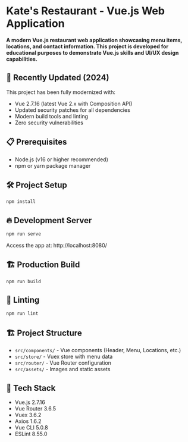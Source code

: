 # Kate's Restaurant - Vue.js Web Application

**A modern Vue.js restaurant web application showcasing menu items, locations, and contact information. This project is developed for educational purposes to demonstrate Vue.js skills and UI/UX design capabilities.**

## 🚀 Recently Updated (2024)

This project has been fully modernized with:

- Vue 2.7.16 (latest Vue 2.x with Composition API)
- Updated security patches for all dependencies
- Modern build tools and linting
- Zero security vulnerabilities

## 📋 Prerequisites

- Node.js (v16 or higher recommended)
- npm or yarn package manager

## 🛠️ Project Setup

```bash
npm install
```

## 🔥 Development Server

```bash
npm run serve
```

Access the app at: http://localhost:8080/

## 🏗️ Production Build

```bash
npm run build
```

## 🧹 Linting

```bash
npm run lint
```

## 🏗️ Project Structure

- `src/components/` - Vue components (Header, Menu, Locations, etc.)
- `src/store/` - Vuex store with menu data
- `src/router/` - Vue Router configuration
- `src/assets/` - Images and static assets

## 🔧 Tech Stack

- Vue.js 2.7.16
- Vue Router 3.6.5
- Vuex 3.6.2
- Axios 1.6.2
- Vue CLI 5.0.8
- ESLint 8.55.0
